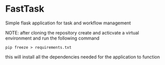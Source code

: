 # FastTask

Simple flask application for task and workflow management

NOTE: after cloning the repository create and acticvate a virtual environment and run the following command

```
pip freeze > requirements.txt
```

this will install all the dependencies needed for the application to function
